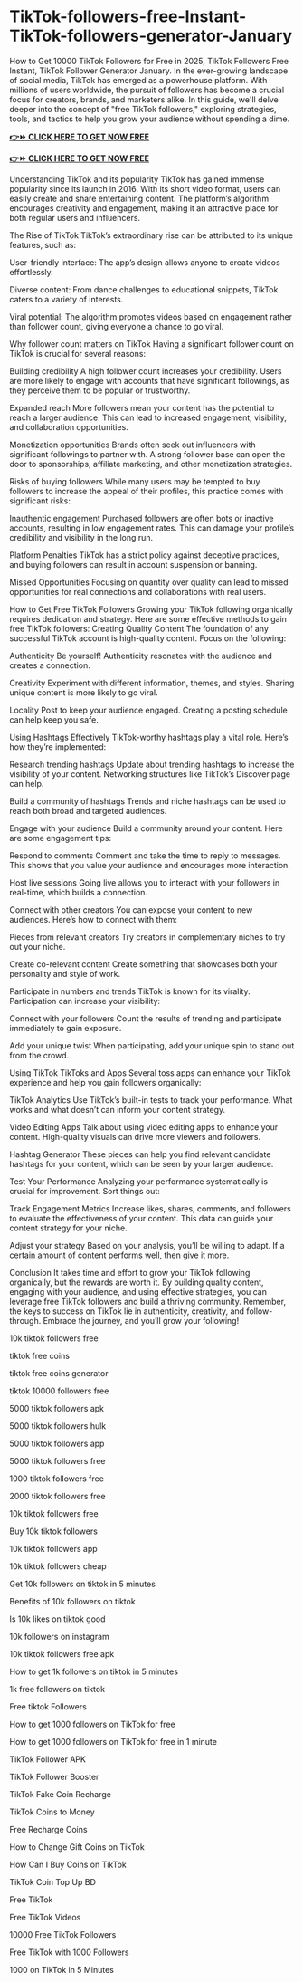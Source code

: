 # TikTok-followers-free-Instant-TikTok-followers-generator-January
How to Get 10000 TikTok Followers for Free in 2025, TikTok Followers Free Instant, TikTok Follower Generator January.
In the ever-growing landscape of social media, TikTok has emerged as a powerhouse platform. With millions of users worldwide, the pursuit of followers has become a crucial focus for creators, brands, and marketers alike. In this guide, we'll delve deeper into the concept of "free TikTok followers," exploring strategies, tools, and tactics to help you grow your audience without spending a dime.

**[👉⏩ CLICK HERE TO GET NOW FREE](https://firstgiftzone.com/tiktok-free-followers)**

**[👉⏩ CLICK HERE TO GET NOW FREE](https://firstgiftzone.com/tiktok-free-followers)**





Understanding TikTok and its popularity
TikTok has gained immense popularity since its launch in 2016. With its short video format, users can easily create and share entertaining content. The platform’s algorithm encourages creativity and engagement, making it an attractive place for both regular users and influencers.

The Rise of TikTok
TikTok’s extraordinary rise can be attributed to its unique features, such as:

User-friendly interface: The app’s design allows anyone to create videos effortlessly.

Diverse content: From dance challenges to educational snippets, TikTok caters to a variety of interests.

Viral potential: The algorithm promotes videos based on engagement rather than follower count, giving everyone a chance to go viral.

Why follower count matters on TikTok
Having a significant follower count on TikTok is crucial for several reasons:

Building credibility
A high follower count increases your credibility. Users are more likely to engage with accounts that have significant followings, as they perceive them to be popular or trustworthy.

Expanded reach
More followers mean your content has the potential to reach a larger audience. This can lead to increased engagement, visibility, and collaboration opportunities.

Monetization opportunities
Brands often seek out influencers with significant followings to partner with. A strong follower base can open the door to sponsorships, affiliate marketing, and other monetization strategies.

Risks of buying followers
While many users may be tempted to buy followers to increase the appeal of their profiles, this practice comes with significant risks:

Inauthentic engagement
Purchased followers are often bots or inactive accounts, resulting in low engagement rates. This can damage your profile’s credibility and visibility in the long run.

Platform Penalties
TikTok has a strict policy against deceptive practices, and buying followers can result in account suspension or banning.

Missed Opportunities
Focusing on quantity over quality can lead to missed opportunities for real connections and collaborations with real users.

How to Get Free TikTok Followers
Growing your TikTok following organically requires dedication and strategy. Here are some effective methods to gain free TikTok followers:
Creating Quality Content
The foundation of any successful TikTok account is high-quality content. Focus on the following:

Authenticity
Be yourself! Authenticity resonates with the audience and creates a connection.

Creativity
Experiment with different information, themes, and styles. Sharing unique content is more likely to go viral.

Locality
Post to keep your audience engaged. Creating a posting schedule can help keep you safe.

Using Hashtags Effectively
TikTok-worthy hashtags play a vital role. Here’s how they’re implemented:

Research trending hashtags
Update about trending hashtags to increase the visibility of your content. Networking structures like TikTok’s Discover page can help.

Build a community of hashtags
Trends and niche hashtags can be used to reach both broad and targeted audiences.

Engage with your audience
Build a community around your content. Here are some engagement tips:

Respond to comments
Comment and take the time to reply to messages. This shows that you value your audience and encourages more interaction.

Host live sessions
Going live allows you to interact with your followers in real-time, which builds a connection.

Connect with other creators
You can expose your content to new audiences. Here’s how to connect with them:

Pieces from relevant creators
Try creators in complementary niches to try out your niche.

Create co-relevant content
Create something that showcases both your personality and style of work.

Participate in numbers and trends
TikTok is known for its virality. Participation can increase your visibility:

Connect with your followers
Count the results of trending and participate immediately to gain exposure.

Add your unique twist
When participating, add your unique spin to stand out from the crowd.

Using TikTok TikToks and Apps
Several toss apps can enhance your TikTok experience and help you gain followers organically:

TikTok Analytics
Use TikTok’s built-in tests to track your performance. What works and what doesn’t can inform your content strategy.

Video Editing Apps
Talk about using video editing apps to enhance your content. High-quality visuals can drive more viewers and followers.

Hashtag Generator
These pieces can help you find relevant candidate hashtags for your content, which can be seen by your larger audience.

Test Your Performance
Analyzing your performance systematically is crucial for improvement. Sort things out:

Track Engagement Metrics
Increase likes, shares, comments, and followers to evaluate the effectiveness of your content. This data can guide your content strategy for your niche.

Adjust your strategy
Based on your analysis, you’ll be willing to adapt. If a certain amount of content performs well, then give it more.

Conclusion
It takes time and effort to grow your TikTok following organically, but the rewards are worth it. By building quality content, engaging with your audience, and using effective strategies, you can leverage free TikTok followers and build a thriving community. Remember, the keys to success on TikTok lie in authenticity, creativity, and follow-through. Embrace the journey, and you’ll grow your following!

10k tiktok followers free

tiktok free coins

tiktok free coins generator

tiktok 10000 followers free

5000 tiktok followers apk

5000 tiktok followers hulk

5000 tiktok followers app

5000 tiktok followers free

1000 tiktok followers free

2000 tiktok followers free

10k tiktok followers free

Buy 10k tiktok followers

10k tiktok followers app

10k tiktok followers cheap

Get 10k followers on tiktok in 5 minutes

Benefits of 10k followers on tiktok

Is 10k likes on tiktok good

10k followers on instagram

10k tiktok followers free apk

How to get 1k followers on tiktok in 5 minutes

1k free followers on tiktok

Free tiktok Followers

How to get 1000 followers on TikTok for free

How to get 1000 followers on TikTok for free in 1 minute

TikTok Follower APK

TikTok Follower Booster

TikTok Fake Coin Recharge

TikTok Coins to Money

Free Recharge Coins

How to Change Gift Coins on TikTok

How Can I Buy Coins on TikTok

TikTok Coin Top Up BD

Free TikTok

Free TikTok Videos

10000 Free TikTok Followers

Free TikTok with 1000 Followers

1000 on TikTok in 5 Minutes
